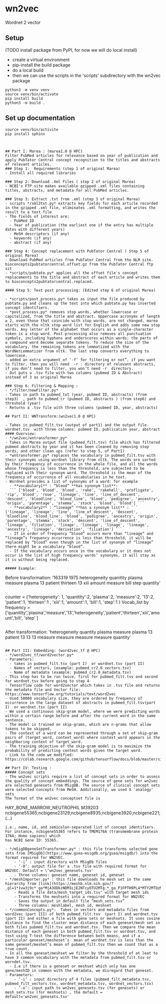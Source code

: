 # wn2vec
Wordnet 2 vector



## Setup
(TODO install package from PyPI, for now we will do local install)
- create a virtual environment
- pip-install the build package
- do a local build
- then we can use the scripts in the 'scripts' subdirectory with the wn2vec package
```
python3 -m venv venv
source venv/bin/activate
pip install build
python3 -m build .
```


## Set up documentation
```
source venv/bin/activite
pip install sphinx



## Part I: Marea : (marea1.0 @ HPC)
Filter PubMed articles for relevance based on year of publication and apply PubTator Central concept recognition to the titles and abstracts of relevant articles. 
### Step 1:  Requirements (step 1 of original Marea)
- Install all required libraries

### Step 2: Download .Xml Files ( step 2 of original Marea)
- NCBI's FTP site makes available gzipped .xml files containing titles, abstracts, and metadata for all PubMed articles.

### Step 3: Extract .txt from .xml (step 3 of original Marea)
- scripts */xml2txt.py* extracts key fields for each article recorded in the gzipped .xml file, eliminates .xml formatting, and writes the result to a text file
- The fields of interest are:
  - PubMed ID
  - Year of publication (the earliest one if the entry has multiple dates with different years)
  - MeSH descriptors (if any)
  - keywords (if any)
  - abstract (if any)

### Step 4: Concept replacement with PubTator Central ( Step 5 of original Marea)
- Download PubMed articles from PubTator Central from the NLM site. bioconcepts2pubtatorcentral.offset.gz from the PubTator Central ftp sit
- *scripts/pubtate.py* applies all the offset file's concept replacements to the title and abstract of each article and writes them to bioconcepts2pubtatorcentral.replaced. 

#### Step 5: Text post processing: (Edited step 6 of original Marea)

- *scripts/post_process.py* takes as input the file produced by pubtate.py and cleans up the text into which pubtate.py has inserted concept identifiers.
- *post_process.py* removes stop words, whether lowercase or capitalized, from the title and abstract. Uppercase acronyms of length ≥ 2, even those that coincide with stop words, are not changed. marea starts with the nltk stop word list for English and adds some new stop words. Any letter of the alphabet that occurs as a single-character token is a stop word. Post-processing also removes all punctuation symbols, including hyphens and underscores within words: the parts of a compound word become separate tokens. To reduce the size of the vocabulary, the remaining tokens are lemmatized with the WordNetLemmatizer from nltk. The last step converts everything to lowercase.
- added an extra urgument of ‘-f’ for filtering or not”, if you want to filter, then you will need  -r : directory of relevant abstracts, if you don’t need to filter, you won’t need -r  directory. 
- Out puts a .tsv file with two columns (pubmed ID & Abstract)  instead of 3 as original Marea

### Step 6: Filtering & Mapping :  
- */filter/newFilter.py* 
- Takes in path to pubmed_txt (year, pubmed ID, abstracts) (from step3)  , path to pubmed_cr (pubmed ID, abstracts ) (from step6) and threshold (year)
- Returns a .tsv file with three columns (pubmed ID, year, abstracts) 

## Part II: WNTransform:(wn2vec1.0 @ HPC) 

- Takes in pubmed_filt.tsv (output of part1) and the output file wordnet.tsv  with three columns: pubmed ID, publication year, abstract
#### Overview:
- */wn2vec/wntransformer.py* 
- Takes in Marea output file (pubmed_filt.tsv) file which has filtered pubmed abstracts by year and it has been cleaned by removing stop words, and other clean ups (refer to step 5, of PartI)
- *wntransformer.py* replaces the vocabulary in pubmed_filt.tsv with their synonyms using wordnet library from nltk. The words are sorted by their frequency of occurrence in the whole file, and all the words whose frequency is less than the threshold, are subjected to be replaced with their synonym word. The threshold is the mean of the frequency of occurrence of all vocabularies in he text. 
- Wordnet provides a list of synonyms of a word: for example 
  - **vocabulary1** : “blood” **has synonym list**: 
  ``` ['blood', 'blood', 'blood', 'rake', 'rakehell', 'profligate', 'rip', 'blood', 'roue', 'lineage', 'line', 'line_of_descent', 'descent', 'bloodline', 'blood_line', 'blood', 'pedigree', 'ancestry', 'origin', 'parentage', 'stemma', 'stock', 'blood', 'blood'] ```
  - **vocabulary2** : “lineage” **has a synonym list** : ``` ['lineage', 'lineage', 'line', 'line_of_descent', 'descent', 'bloodline', 'blood_line', 'blood', 'pedigree', 'ancestry', 'origin', 'parentage', 'stemma', 'stock', 'descent', 'line_of_descent', 'lineage', 'filiation', 'linage', 'lineage', 'linage', 'lineage', 'ancestry', 'lineage', 'derivation', 'filiation'] ```
  - If in order of frequency “blood” occurs more than “lineage” and “lineage”s frequency occurrence is less than threshold, it will be replaced by “blood” even though in the list of synonym of “lineage” there might be a vocabulary “blood”. 
  - If the vocabulary occurs once in the vocabulary or it does not occur in the list of high frequency words’ synonyms, it will stay as it is without being replaced. 

##### Example:
```
Before transformation: '163319 1975     heterogeneity quanitity plasma measure plasma 13 patient thirteen 13 xiii amount  measure bill step quantity'
 ```
 ```
counter = {'heterogeneity': 1, 'quanitity':2,  'plasma':2, 'measure':2, '13':2,  'patient':1, 'thirteen':1 , 'xiii':1, 'amount':1,  'bill':1, 'step':1 }
Vocab_list by frequency =  ['quanitity','plasma','measure','13','heterogeneity','patient','thirteen','xiii','amount','bill', 'step' ]
 ```
 ```
After transformation: 'heterogeneity quantity plasma measure plasma 13 patient 13 13 13 measure measure measure measure quantity'
```

## Part III: Embedding: (word2vec_tf @ HPC) 
- */word2vec_tf/word2vector.py* 
- Parameters: 
  - takes in pubmed_filt.tsv (part I)  or wordnet.tsv (part II) 
  - Names of vectors, (example: pubmed_cr2.0_vectors.tsv) 
  - Name of metadata (example: pubmed_cr2.0_metadata.tsv)
- This step has to be run twice, first for pubmed_filt.tsv and second for wordnet.tsv before going to step 4
- Tensorflow code for word2vector which takes in .tsv file and returns the metadata file and Vector file: https://www.tensorflow.org/tutorials/text/word2vec
- Used 50000 vocabulary size, they are ordered by frequency of occurrence in the large dataset of abstracts in pubmed_filt.tsv(part I)  or wordnet.tsv (part II)
- We used a continuous skip-gram model, where we were predicting words within a certain range before and after the current word in the same sentence. 
- The model is trained on skip-grams, which are n-grams that allow tokens to be skipped. 
- The context of a word can be represented through a set of skip-gram pairs of (target_word, context_word) where context_word appears in the neighboring context of target_word.
- The training objective of the skip-gram model is to maximize the probability of predicting context words given the target word. 
- Link to the code we modified: https://colab.research.google.com/github/tensorflow/docs/blob/master/site/en/tutorials/text/word2vec.ipynb#scrollTo=gK1gN1jwkMpU

## Part IV: Testing : 
##### Concept sets
- The wn2vec scripts require a list of concept sets in order to assess the quality of concept embeddings. The source of gene sets for wn2vec
are selected genesets from MSigDB. The source of clinical concept sets were selected concepts from MeSH. Additionally, we used X 'analogy' sets
The format of the wn2vec conceptset file is
```
HAY_BONE_MARROW_NEUTROPHIL	M39203	ncbigene55365;ncbigene23129;ncbigene8935;ncbigene3920;ncbigene221; (...)
```
i.e., name, id, and semicolon-separated list of concept identifiers. For instance, ncbigene55365 refers to TMEM176A (transmembrane protein 176A; Homo sapiens) which
has NCBI Gene ID: 55365.

- */mSigDBgeneSetTransformer.py* : this file transforms selected gene sets from [MSigDb](https://www.gsea-msigdb.org/gsea/msigdb/) into the format required for WN2VEC. 
    - ‘-i’ : input directory with MSigDb files
    - ‘-0’: output file for a .tsv file with required format for WN2VEC. Default = \‘wn2vec_genesets.tsv'
    - Three columns: geneset name, geneset id, geneset
- */meshImporter.py* : this file downloads he mesh set in the same hierarchy from [link](https://meshb.nlm.nih.gov/?_gl=1*1vw3j9c*_ga*MjA3ODkzNDM1LjE2NTcyOTU2MTg.*_ga_P1FPTH9PL4*MTY2MTQzMzU0MC4xNC4xLjE2NjE0MzM1NTMuMC4wLjA.)
    - Reads a file data/mesh_target_ids.tsv' with target mesh ids 
    - Transforms the meshsets into a required format for WN2VEC 
    - Saves the output in default file “mesh_sets.tsv” 
    - Three columns: meshlabel, mesh id, meshset
- */commonConcepts.py*:  Takes in vectors and metadata files from word2vec (part III) of both pubmed_filt.tsv  (part I) and wordnet.tsv (part II) and either a file with gene sets or meshsets. It uses cosine distance to find the cluster mean distance of each geneset/mesh set in both files pubmed_filt.tsv and wordnet.tsv. Then we compare the mean distance of each geneset in both pubmed_filt.tsv or wordnet.tsv, and test using T-test the difference between both means, and if a particular geneset/mesheset’s  mean of wordnet.tsv is less than the same geneset/meshet’s mean of pubmed_filt.tsv then we count that as a true count.
- In all the geneset/meshset we filter by the threshold of at leat to have 3 common vocabulary with the metadata from pubmed_filt.tsv or worndet.tsv. 
  - I.e if there is a geneset or meshset which only has one gene/meshID in common with the metadata, we disregard that geneset. 
- Parameters: 
    - ‘-i’ : input directory of 4 files (pubmed_filt_metadata.tsv, pubmed_filt_vectors.tsv, wordnet_metadata.tsv, wordnet_vectors.tsv)
    - ‘-o’: input path to wn2vec_genesets.tsv (for genesets) or mesh_sets.tsv (for meshsets) , the default =  default='wn2vec_genesets.tsv'
